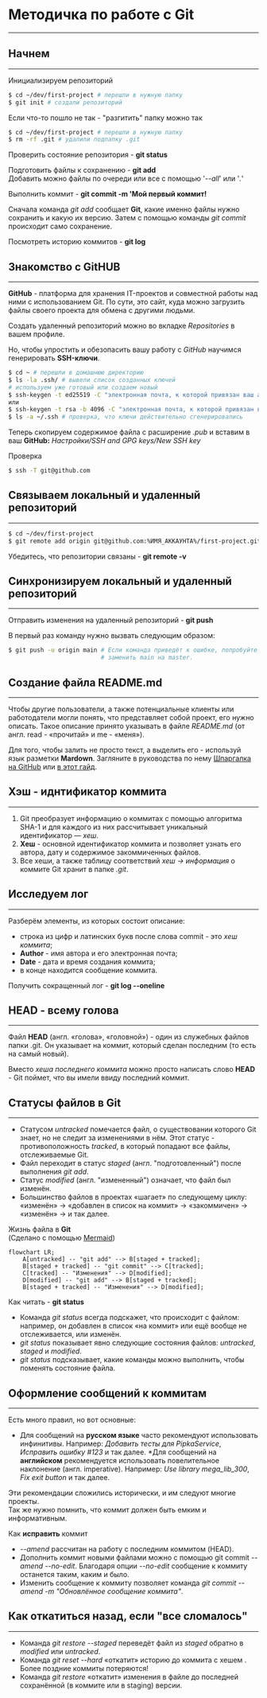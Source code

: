 # Методичка по работе с Git

---

## Начнем

---

Инициализируем репозиторий

```bash
$ cd ~/dev/first-project # перешли в нужную папку
$ git init # создали репозиторий
```

Если что-то пошло не так - "разгитить" папку можно так

```bash
$ cd ~/dev/first-project # перешли в нужную папку
$ rm -rf .git # удалили подпапку .git 
```

Проверить состояние репозитория - **git status**

Подготовить файлы к сохранению - **git add**  
Добавить можно файлы по очереди или все с помощью 
'*--all*' или '*.*'

Выполнить коммит - **git commit -m 'Мой первый коммит!**

Сначала команда *git add* сообщает **Git**, 
какие именно файлы нужно сохранить и какую их версию. 
Затем с помощью команды *git commit* происходит само 
сохранение.

Посмотреть историю коммитов - **git log**

## Знакомство с **GitHUB**

---

**GitHub** - платформа для хранения IT-проектов и 
совместной работы над ними с использованием Git. 
По сути, это сайт, куда можно загрузить файлы своего 
проекта для обмена с другими людьми.

Создать удаленный репозиторий можно во вкладке 
*Repositories* в вашем профиле.

Но, чтобы упростить и обезопасить вашу работу с *GitHub* 
научимся генерировать **SSH-ключи**.

```bash
$ cd ~ # перешли в домашнюю директорию
$ ls -la .ssh/ # вывели список созданных ключей
# используем уже готовый или создаем новый
$ ssh-keygen -t ed25519 -C "электронная почта, к которой привязан ваш аккаунт на GitHub"
или
$ ssh-keygen -t rsa -b 4096 -C "электронная почта, к которой привязан ваш аккаунт на GitHub"
$ ls -a ~/.ssh # проверка, что ключи действительно сгенерировались
```

Теперь скопируем содержимое файла с расширение *.pub* и 
вставим в ваш **GitHub:** *Настройки/SSH and GPG keys/New SSH key*

Проверка

```bash
$ ssh -T git@github.com
```

## Связываем локальный и удаленный репозиторий

---

```bash
$ cd ~/dev/first-project
$ git remote add origin git@github.com:%ИМЯ_АККАУНТА%/first-project.git
```

Убедитесь, что репозитории связаны - **git remote -v**

## Синхронизируем локальный и удаленный репозиторий

---

Отправить изменения на удаленный репозиторий - **git push**

В первый раз команду нужно вызвать следующим образом:

```bash
$ git push -u origin main # Если команда приведёт к ошибке, попробуйте 
                          # заменить main на master.
```

## Создание файла README.md

---

Чтобы другие пользователи, а также потенциальные клиенты 
или работодатели могли понять, что представляет собой 
проект, его нужно описать. Такое описание принято 
указывать в файле *README.md* 
(от англ. read - «прочитай» и me - «меня»).

Для того, чтобы залить не просто текст, а выделить его - 
используй язык разметки **Mardown**. Загляните в 
руководства по нему [Шпаргалка на GitHub](https://gist.github.com/fomvasss/8dd8cd7f88c67a4e3727f9d39224a84c) 
или [в этот гайд](https://www.markdownguide.org/cheat-sheet/).

## Хэш - иднтификатор коммита

---

1. Git преобразует информацию о коммитах с помощью алгоритма SHA-1 и для каждого из них рассчитывает уникальный идентификатор — *хеш*.
2. **Хеш** - основной идентификатор коммита и позволяет узнать его автора, дату и содержимое закоммиченных файлов.
3. Все хеши, а также таблицу соответствий *хеш → информация* о коммите Git хранит в папке *.git*.

## Исследуем лог

---

Разберём элементы, из которых состоит описание:  
* строка из цифр и латинских букв после слова commit - это *хеш коммита*;
* **Author** - имя автора и его электронная почта;
* **Date** - дата и время создания коммита;
* в конце находится сообщение коммита.

Получить сокращенный лог - **git log --oneline**

## HEAD - всему голова

---

Файл **HEAD** (англ. «голова», «головной») - 
один из служебных файлов папки .git. Он указывает на коммит, 
который сделан последним (то есть на самый новый).

Вместо *хеша последнего коммита* можно просто написать слово **HEAD** - 
Git поймет, что вы имели ввиду последний коммит.

## Статусы файлов в Git

---

* Статусом *untracked* помечается файл, о существовании которого Git 
знает, но не следит за изменениями в нём. Этот статус - 
противоположность *tracked*, в который попадают все файлы, 
отслеживаемые Git.
* Файл переходит в статус *staged* (англ. "подготовленный") после выполнения *git add*.
* Статус *modified* (англ. "измененный") означает, что файл был изменён.
* Большинство файлов в проектах «шагает» по следующему циклу: 
«изменён» → «добавлен в список на коммит» → «закоммичен» → «изменён» → 
и так далее.

Жизнь файла в **Git**  
(Сделано с помощью [Mermaid](https://mermaid.js.org/intro/))

```mermaid
flowchart LR;
	A[untracked] -- "git add" --> B[staged + tracked];
	B[staged + tracked] -- "git commit" --> C[tracked];
	C[tracked] -- "Изменения" --> D[modified];
	D[modified] -- "git add" --> B[staged + tracked];
	B[staged + tracked] -- "Изменения" --> D[modified];
```

Как читать - **git status**

* Команда *git status* всегда подскажет, что происходит с файлом: 
например, он добавлен в список «на коммит» или ещё вообще не 
отслеживается, или изменён.
* *git status* показывает явно следующие состояния файлов: *untracked*, 
*staged* и *modified*.
* *git status* подсказывает, какие команды можно выполнить, 
чтобы поменять состояние файла.

## Оформление сообщений к коммитам

---

Есть много правил, но вот основные:  
* Для сообщений на **русском языке** часто рекомендуют использовать 
инфинитивы. Например: *Добавить тесты для PipkaService*, 
*Исправить ошибку #123* и так далее.
*Для сообщений на **английском** рекомендуется использовать 
повелительное наклонение (англ. imperative). Например: 
*Use library mega_lib_300*, *Fix exit button* и так далее.

Эти рекомендации сложились исторически, и им следуют многие проекты.  
Так же нужно помнить, что коммит должен быть емким и информативным.

Как **исправить** коммит

* *--amend* рассчитан на работу с последним коммитом (HEAD).
* Дополнить коммит новыми файлами можно с помощью git commit *--amend --no-edit*. 
Благодаря опции *--no-edit* сообщение к коммиту останется таким, каким и было.
* Изменить сообщение к коммиту позволяет команда *git commit --amend -m 
"Обновлённое сообщение коммита"*.

## Как откатиться назад, если "все сломалось"

---

* Команда *git restore --staged <file>* переведёт файл из *staged* 
обратно в *modified* или *untracked*.
* Команда *git reset --hard <commit hash>* «откатит» историю до коммита с 
хешем *<hash>*. Более поздние коммиты потеряются!
* Команда *git restore <file>* «откатит» изменения в файле до последней 
сохранённой (в коммите или в staging) версии.